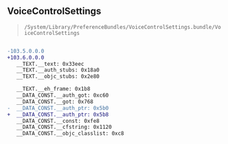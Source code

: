 ## VoiceControlSettings

> `/System/Library/PreferenceBundles/VoiceControlSettings.bundle/VoiceControlSettings`

```diff

-103.5.0.0.0
+103.6.0.0.0
   __TEXT.__text: 0x33eec
   __TEXT.__auth_stubs: 0x18a0
   __TEXT.__objc_stubs: 0x2e80

   __TEXT.__eh_frame: 0x1b8
   __DATA_CONST.__auth_got: 0xc60
   __DATA_CONST.__got: 0x768
-  __DATA_CONST.__auth_ptr: 0x5b0
+  __DATA_CONST.__auth_ptr: 0x5b8
   __DATA_CONST.__const: 0xfe8
   __DATA_CONST.__cfstring: 0x1120
   __DATA_CONST.__objc_classlist: 0xc8

```
